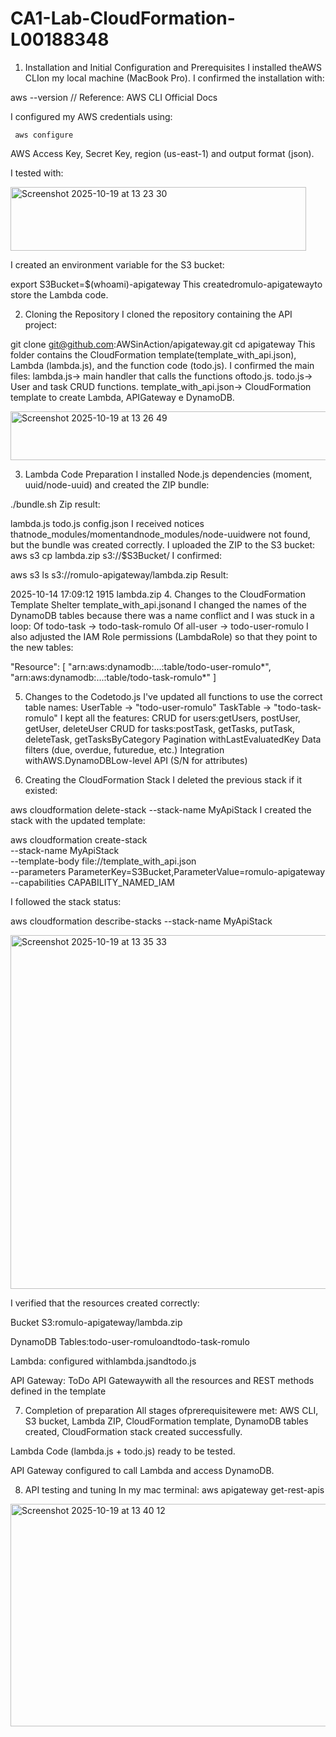 # CA1-Lab-CloudFormation-L00188348
1. Installation and Initial Configuration and Prerequisites
I installed theAWS CLIon my local machine (MacBook Pro).
I confirmed the installation with:

 aws --version // Reference: AWS CLI Official Docs


I configured my AWS credentials using:

	 aws configure
 AWS Access Key, Secret Key, region (us-east-1) and output format (json).


I tested with:

<img width="473" height="102" alt="Screenshot 2025-10-19 at 13 23 30" src="https://github.com/user-attachments/assets/a949b407-555c-4e41-bca1-6e13b49c057c" />

I created an environment variable for the S3 bucket:

 export S3Bucket=$(whoami)-apigateway
This createdromulo-apigatewayto store the Lambda code.


2. Cloning the Repository
I cloned the repository containing the API project:

 git clone git@github.com:AWSinAction/apigateway.git
cd apigateway
This folder contains the CloudFormation template(template_with_api.json), Lambda (lambda.js), and the function code (todo.js).
I confirmed the main files:
lambda.js→ main handler that calls the functions oftodo.js.
	todo.js→ User and task CRUD functions.
	template_with_api.json→ CloudFormation template to create Lambda, APIGateway e DynamoDB.

<img width="1064" height="78" alt="Screenshot 2025-10-19 at 13 26 49" src="https://github.com/user-attachments/assets/daa33748-5725-4337-982d-a24a16f3e4c7" />

3. Lambda Code Preparation
I installed Node.js dependencies (moment, uuid/node-uuid) and created the ZIP bundle:

 ./bundle.sh
Zip result:

 lambda.js
todo.js
config.json
I received notices thatnode_modules/momentandnode_modules/node-uuidwere not found, but the bundle was created correctly.
	I uploaded the ZIP to the S3 bucket:
	aws s3 cp lambda.zip s3://$S3Bucket/
I confirmed:

 aws s3 ls s3://romulo-apigateway/lambda.zip
Result:

 2025-10-14 17:09:12       1915 lambda.zip
4. Changes to the CloudFormation Template
Shelter template_with_api.jsonand I changed the names of the DynamoDB tables because there was a name conflict and I was stuck in a loop:
	Of todo-task → todo-task-romulo
	Of all-user → todo-user-romulo
I also adjusted the IAM Role permissions (LambdaRole) so that they point to the new tables:

 "Resource": [
    "arn:aws:dynamodb:...:table/todo-user-romulo*",
    "arn:aws:dynamodb:...:table/todo-task-romulo*"
]

5. Changes to the Codetodo.js
I've updated all functions to use the correct table names:
UserTable → "todo-user-romulo"
TaskTable → "todo-task-romulo"
I kept all the features:
CRUD for users:getUsers, postUser, getUser, deleteUser
CRUD for tasks:postTask, getTasks, putTask, deleteTask, getTasksByCategory
Pagination withLastEvaluatedKey
Data filters (due, overdue, futuredue, etc.)
Integration withAWS.DynamoDBLow-level API (S/N for attributes)


6. Creating the CloudFormation Stack
I deleted the previous stack if it existed:

 aws cloudformation delete-stack --stack-name MyApiStack
I created the stack with the updated template:

 aws cloudformation create-stack \
    --stack-name MyApiStack \
    --template-body file://template_with_api.json \
    --parameters ParameterKey=S3Bucket,ParameterValue=romulo-apigateway \
    --capabilities CAPABILITY_NAMED_IAM


I followed the stack status:

 aws cloudformation describe-stacks --stack-name MyApiStack

<img width="882" height="566" alt="Screenshot 2025-10-19 at 13 35 33" src="https://github.com/user-attachments/assets/d090e5ca-dff3-4e6d-8796-b1bf0edd23f6" />

I verified that the resources created correctly:


Bucket S3:romulo-apigateway/lambda.zip


DynamoDB Tables:todo-user-romuloandtodo-task-romulo


Lambda: configured withlambda.jsandtodo.js


API Gateway: ToDo API Gatewaywith all the resources and REST methods defined in the template


7. Completion of preparation
All stages ofprerequisitewere met: AWS CLI, S3 bucket, Lambda ZIP, CloudFormation template, DynamoDB tables created, CloudFormation stack created successfully.


Lambda Code (lambda.js + todo.js) ready to be tested.


API Gateway configured to call Lambda and access DynamoDB.


8. API testing and tuning
In my mac terminal:
aws apigateway get-rest-apis

<img width="1037" height="356" alt="Screenshot 2025-10-19 at 13 40 12" src="https://github.com/user-attachments/assets/af75d346-d30f-4ecc-9c06-07231e89e4a5" />

